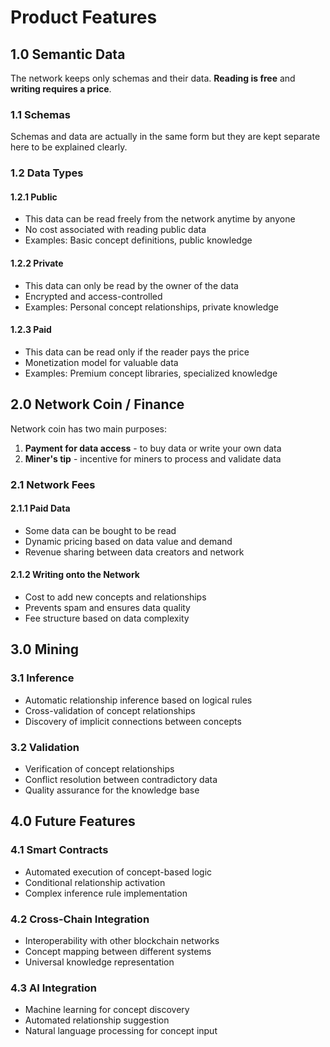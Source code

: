 # Product Features

## 1.0 Semantic Data

The network keeps only schemas and their data. **Reading is free** and **writing requires a price**.

### 1.1 Schemas

Schemas and data are actually in the same form but they are kept separate here to be explained clearly.

### 1.2 Data Types

#### 1.2.1 Public

- This data can be read freely from the network anytime by anyone
- No cost associated with reading public data
- Examples: Basic concept definitions, public knowledge

#### 1.2.2 Private

- This data can only be read by the owner of the data
- Encrypted and access-controlled
- Examples: Personal concept relationships, private knowledge

#### 1.2.3 Paid

- This data can be read only if the reader pays the price
- Monetization model for valuable data
- Examples: Premium concept libraries, specialized knowledge

## 2.0 Network Coin / Finance

Network coin has two main purposes:

1. **Payment for data access** - to buy data or write your own data
2. **Miner's tip** - incentive for miners to process and validate data

### 2.1 Network Fees

#### 2.1.1 Paid Data

- Some data can be bought to be read
- Dynamic pricing based on data value and demand
- Revenue sharing between data creators and network

#### 2.1.2 Writing onto the Network

- Cost to add new concepts and relationships
- Prevents spam and ensures data quality
- Fee structure based on data complexity

## 3.0 Mining

### 3.1 Inference

- Automatic relationship inference based on logical rules
- Cross-validation of concept relationships
- Discovery of implicit connections between concepts

### 3.2 Validation

- Verification of concept relationships
- Conflict resolution between contradictory data
- Quality assurance for the knowledge base

## 4.0 Future Features

### 4.1 Smart Contracts

- Automated execution of concept-based logic
- Conditional relationship activation
- Complex inference rule implementation

### 4.2 Cross-Chain Integration

- Interoperability with other blockchain networks
- Concept mapping between different systems
- Universal knowledge representation

### 4.3 AI Integration

- Machine learning for concept discovery
- Automated relationship suggestion
- Natural language processing for concept input
